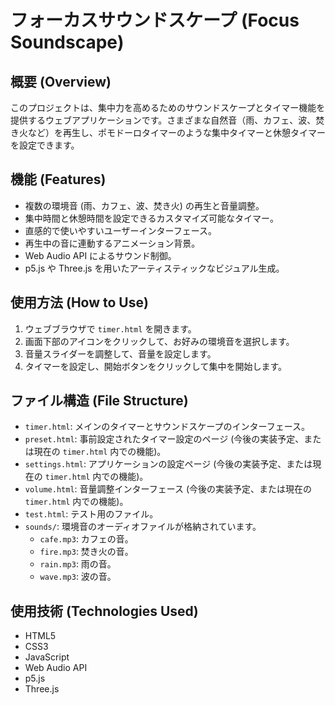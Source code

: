 # フォーカスサウンドスケープ (Focus Soundscape)

## 概要 (Overview)

このプロジェクトは、集中力を高めるためのサウンドスケープとタイマー機能を提供するウェブアプリケーションです。さまざまな自然音（雨、カフェ、波、焚き火など）を再生し、ポモドーロタイマーのような集中タイマーと休憩タイマーを設定できます。

## 機能 (Features)

- 複数の環境音 (雨、カフェ、波、焚き火) の再生と音量調整。
- 集中時間と休憩時間を設定できるカスタマイズ可能なタイマー。
- 直感的で使いやすいユーザーインターフェース。
- 再生中の音に連動するアニメーション背景。
- Web Audio API によるサウンド制御。
- p5.js や Three.js を用いたアーティスティックなビジュアル生成。

## 使用方法 (How to Use)

1. ウェブブラウザで `timer.html` を開きます。
2. 画面下部のアイコンをクリックして、お好みの環境音を選択します。
3. 音量スライダーを調整して、音量を設定します。
4. タイマーを設定し、開始ボタンをクリックして集中を開始します。

## ファイル構造 (File Structure)

- `timer.html`: メインのタイマーとサウンドスケープのインターフェース。
- `preset.html`: 事前設定されたタイマー設定のページ (今後の実装予定、または現在の `timer.html` 内での機能)。
- `settings.html`: アプリケーションの設定ページ (今後の実装予定、または現在の `timer.html` 内での機能)。
- `volume.html`: 音量調整インターフェース (今後の実装予定、または現在の `timer.html` 内での機能)。
- `test.html`: テスト用のファイル。
- `sounds/`: 環境音のオーディオファイルが格納されています。
  - `cafe.mp3`: カフェの音。
  - `fire.mp3`: 焚き火の音。
  - `rain.mp3`: 雨の音。
  - `wave.mp3`: 波の音。

## 使用技術 (Technologies Used)

- HTML5
- CSS3
- JavaScript
- Web Audio API
- p5.js
- Three.js
